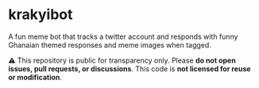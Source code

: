 # krakyibot
A fun meme bot that tracks a twitter account and responds with funny Ghanaian themed responses and meme images when tagged.

⚠️ This repository is public for transparency only. Please **do not open issues, pull requests, or discussions**. This code is **not licensed for reuse or modification**.

